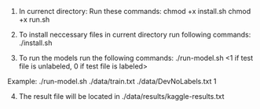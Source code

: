 1. In currenct directory:
Run these commands:
chmod +x install.sh
chmod +x run.sh

2. To install neccessary files in current directory run following commands:
./install.sh

3. To run the models run the following commands:
./run-model.sh <path to train file> <path to test file> <1 if test file is unlabeled, 0 if test file is labeled>

Example:
./run-model.sh ./data/train.txt ./data/DevNoLabels.txt 1

4. The result file will be located in ./data/results/kaggle-results.txt


